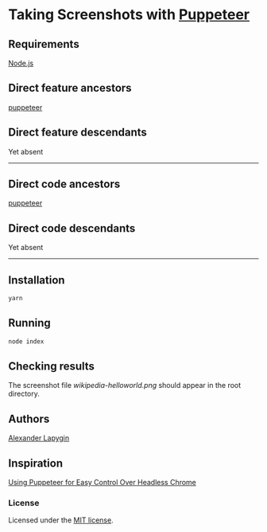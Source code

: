 # Taking Screenshots with [Puppeteer](https://github.com/GoogleChrome/puppeteer)

## Requirements

[Node.js](https://nodejs.org/en/download/package-manager/)

## Direct feature ancestors

[puppeteer](https://github.com/softspider/puppeteer)

## Direct feature descendants

Yet absent

---

## Direct code ancestors

[puppeteer](https://github.com/softspider/puppeteer)

## Direct code descendants

Yet absent

---

## Installation

```sh
yarn
```

## Running

```sh
node index
```

## Checking results

The screenshot file *wikipedia-helloworld.png* should appear in the root directory.

## Authors

[Alexander Lapygin](https://github.com/AlexanderLapygin)

## Inspiration

[Using Puppeteer for Easy Control Over Headless Chrome](https://alligator.io/tooling/puppeteer/)

### License

Licensed under the [MIT license](./LICENSE).
